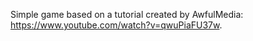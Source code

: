 Simple game based on a tutorial created by AwfulMedia: https://www.youtube.com/watch?v=qwuPiaFU37w. 